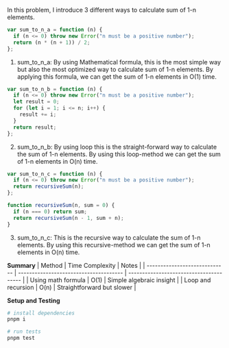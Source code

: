 
In this problem, I introduce 3 different ways to calculate sum of 1-n elements.

```javascript
var sum_to_n_a = function (n) {
  if (n <= 0) throw new Error("n must be a positive number");
  return (n * (n + 1)) / 2;
};
```
1. sum_to_n_a: By using Mathematical formula, this is the most simple way but also the most optimized way to calculate sum of 1-n elements. By applying this formula, we can get the sum of 1-n elements in O(1) time.


```javascript
var sum_to_n_b = function (n) {
  if (n <= 0) throw new Error("n must be a positive number");
  let result = 0;
  for (let i = 1; i <= n; i++) {
    result += i;
  }
  return result;
};
```
2. sum_to_n_b: By using loop this is the straight-forward way to calculate the sum of 1-n elements. By using this loop-method we can get the sum of 1-n elements in O(n) time. 


```javascript
var sum_to_n_c = function (n) {
  if (n <= 0) throw new Error("n must be a positive number");
  return recursiveSum(n);
};

function recursiveSum(n, sum = 0) {
  if (n === 0) return sum;
  return recursiveSum(n - 1, sum + n);
}
```

3. sum_to_n_c: This is the recursive way to calculate the sum of 1-n elements. By using this recursive-method we can get the sum of 1-n elements in O(n) time.

**Summary**
| Method                        | Time Complexity                        | Notes                                   |
| ----------------------------- | -------------------------------------- | --------------------------------------- |
| Using math formula            | O(1)                                   | Simple algebraic insight                |
| Loop and recursion            | O(n)                                   | Straightforward but slower              |


**Setup and Testing**
```bash
# install dependencies
pnpm i
```

```bash
# run tests
pnpm test
```
